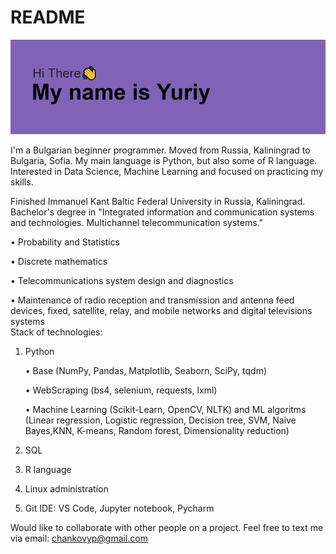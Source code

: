 # README
[![MasterHead](header.png)](https://github.com/FuryFridge)

I'm a Bulgarian beginner programmer. Moved from Russia, Kaliningrad to Bulgaria, Sofia. My main language is Python, but also some of R language. Interested in Data Science, Machine Learning and focused on practicing my skills. 

Finished Immanuel Kant Baltic Federal University in Russia, Kaliningrad. Bachelor's degree in "Integrated information and communication systems and technologies. Multichannel telecommunication systems." 

  • Probability and Statistics
  
  • Discrete mathematics
  
  • Telecommunications system design and diagnostics
  
  • Maintenance of radio reception and transmission and antenna feed devices, fixed, satellite, relay, and mobile networks and digital televisions systems
  <br>
Stack of technologies:
 1. Python
 
    • Base (NumPy, Pandas, Matplotlib, Seaborn, SciPy, tqdm)
    
    • WebScraping (bs4, selenium, requests, lxml)
    
    • Machine Learning (Scikit-Learn, OpenCV, NLTK) and ML algoritms (Linear regression, Logistic regression, Decision tree, SVM, Naive Bayes,KNN, K-means, Random forest, Dimensionality reduction)
 
 2. SQL
 3. R language
 4. Linux administration
 5. Git
IDE: VS Code, Jupyter notebook, Pycharm

Would like to collaborate with other people on a project. Feel free to text me via email: chankovyp@gmail.com
